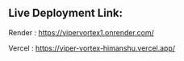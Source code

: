 ## Live Deployment Link:
Render : https://vipervortex1.onrender.com/

Vercel : https://viper-vortex-himanshu.vercel.app/
